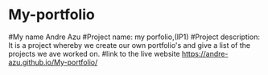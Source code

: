 # My-portfolio
#My name
Andre Azu
#Project name:
my porfolio,(IP1)
#Project description:
It is a project whereby we create our own portfolio's and give a list of the projects we ave worked on.
#link to the live website
https://andre-azu.github.io/My-portfolio/

